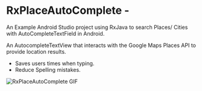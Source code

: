 # RxPlaceAutoComplete -
An Example Android Studio project using RxJava to search Places/ Cities with AutoCompleteTextField in Android.

An AutocompleteTextView that interacts with the Google Maps Places API to provide location results.
* Saves users times when typing.
* Reduce Spelling mistakes.

![RxPlaceAutoComplete GIF](http://i.giphy.com/QCU8jfpM3u0co.gif)

